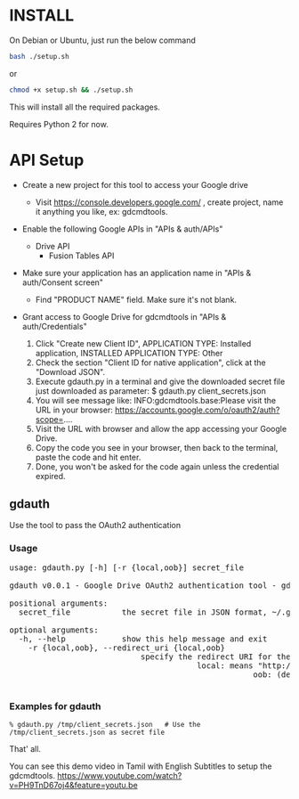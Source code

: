 INSTALL
=======

On Debian or Ubuntu, just run the below command

```bash
bash ./setup.sh
```

or

```bash
chmod +x setup.sh && ./setup.sh
```

This will install all the required packages.

Requires Python 2 for now.

# API Setup
 * Create a new project for this tool to access your Google drive
    * Visit https://console.developers.google.com/ , create project, name it anything you like, ex: gdcmdtools.

 * Enable the following Google APIs in "APIs & auth/APIs"
    * Drive API
       * Fusion Tables API

 * Make sure your application has an application name in "APIs & auth/Consent screen"
    * Find "PRODUCT NAME" field. Make sure it's not blank.

 * Grant access to Google Drive for gdcmdtools in "APIs & auth/Credentials"
    1. Click "Create new Client ID", APPLICATION TYPE: Installed application, INSTALLED APPLICATION TYPE: Other
    1. Check the section "Client ID for native application", click at the "Download JSON".
    1. Execute gdauth.py in a terminal and give the downloaded secret file just downloaded as parameter: $ gdauth.py client_secrets.json
    1. You will see message like: INFO:gdcmdtools.base:Please visit the URL in your browser: https://accounts.google.com/o/oauth2/auth?scope=....
    1. Visit the URL with browser and allow the app accessing your Google Drive.
    1. Copy the code you see in your browser, then back to the terminal, paste the code and hit enter.
    1. Done, you won't be asked for the code again unless the credential expired.

## gdauth
Use the tool to pass the OAuth2 authentication

### Usage
<pre>
usage: gdauth.py [-h] [-r {local,oob}] secret_file

gdauth v0.0.1 - Google Drive OAuth2 authentication tool - gdcmdtools (Google Drive command line tools)

positional arguments:
  secret_file           the secret file in JSON format, ~/.gdcmdtools.secrets will be overwritten

optional arguments:
  -h, --help            show this help message and exit
    -r {local,oob}, --redirect_uri {local,oob}
                            specify the redirect URI for the oauth2 flow, could be:
			                            local: means "http://localhost"
						                            oob: (default) means "urn:ietf:wg:oauth:2.0:oob"
									    </pre>

### Examples for gdauth
    % gdauth.py /tmp/client_secrets.json   # Use the /tmp/client_secrets.json as secret file



That' all.

You can see this demo video in Tamil with English Subtitles to setup the gdcmdtools.
https://www.youtube.com/watch?v=PH9TnD67oj4&feature=youtu.be


